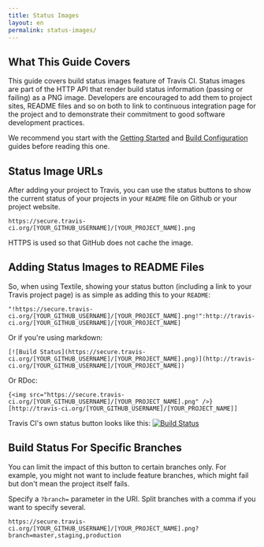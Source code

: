 ```yaml
---
title: Status Images
layout: en
permalink: status-images/
---
```


## What This Guide Covers

This guide covers build status images feature of Travis CI. Status images are part of the HTTP API that render build status information
(passing or failing) as a PNG image. Developers are encouraged to add them to project sites, README files and so on both to link to
continuous integration page for the project and to demonstrate their commitment to good software development practices.

We recommend you start with the [Getting Started](/docs/user/getting-started/) and [Build Configuration](/docs/user/build-configuration/) guides before reading this one.


## Status Image URLs

After adding your project to Travis, you can use the status buttons to show the current status of your projects in your `README` file on Github or your project website.

    https://secure.travis-ci.org/[YOUR_GITHUB_USERNAME]/[YOUR_PROJECT_NAME].png

HTTPS is used so that GitHub does not cache the image.


## Adding Status Images to README Files

So, when using Textile, showing your status button (including a link to your Travis project page) is as simple as adding this to your `README`:

    "!https://secure.travis-ci.org/[YOUR_GITHUB_USERNAME]/[YOUR_PROJECT_NAME].png!":http://travis-ci.org/[YOUR_GITHUB_USERNAME]/[YOUR_PROJECT_NAME]

Or if you're using markdown:

    [![Build Status](https://secure.travis-ci.org/[YOUR_GITHUB_USERNAME]/[YOUR_PROJECT_NAME].png)](http://travis-ci.org/[YOUR_GITHUB_USERNAME]/[YOUR_PROJECT_NAME])

Or RDoc:

    {<img src="https://secure.travis-ci.org/[YOUR_GITHUB_USERNAME]/[YOUR_PROJECT_NAME].png" />}[http://travis-ci.org/[YOUR_GITHUB_USERNAME]/[YOUR_PROJECT_NAME]]

Travis CI's own status button looks like this: [![Build Status](https://secure.travis-ci.org/travis-ci/travis-ci.png)](http://travis-ci.org/travis-ci/travis-ci)


## Build Status For Specific Branches

You can limit the impact of this button to certain branches only. For example, you might not want to include feature branches, which might fail but don't mean the project itself fails.

Specify a `?branch=` parameter in the URI. Split branches with a comma if you want to specify several.

    https://secure.travis-ci.org/[YOUR_GITHUB_USERNAME]/[YOUR_PROJECT_NAME].png?branch=master,staging,production
